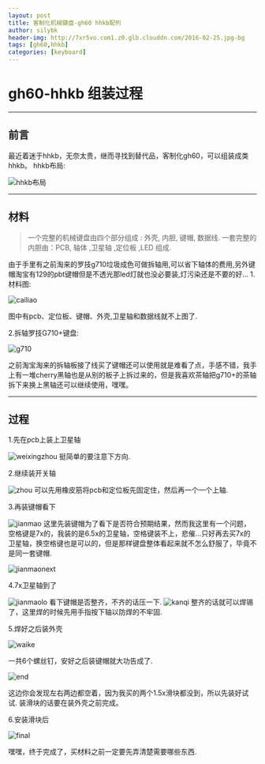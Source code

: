 ```yaml
---
layout: post
title: 客制化机械键盘-gh60 hhkb配列
author: silybk
header-img: http://7xr5vo.com1.z0.glb.clouddn.com/2016-02-25.jpg-bg
tags: [gh60,hhkb]
categories: [keyboard]
---
```

# gh60-hhkb 组装过程
***

## 前言

最近着迷于hhkb，无奈太贵，继而寻找到替代品，客制化gh60，可以组装成类hhkb。
hhkb布局:

![hhkb布局](http://7xr5vo.com1.z0.glb.clouddn.com/gh60.png) 

***

## 材料
>一个完整的机械键盘由四个部分组成 : 外壳, 内胆, 键帽, 数据线. 
>一套完整的内胆由：PCB, 轴体 ,卫星轴 ,定位板 ,LED  组成.

由于手里有之前淘来的罗技g710垃圾成色可做拆轴用,可以省下轴体的费用,另外键帽淘宝有129的pbt键帽但是不透光那led灯就也没必要装,灯污染还是不要的好...
1.材料图:

![cailiao](http://7xr5vo.com1.z0.glb.clouddn.com/gh60-0-cailiao.jpg-cp34) 

图中有pcb、定位板、键帽、外壳,卫星轴和数据线就不上图了.

2.拆轴罗技G710+键盘:

![g710](http://7xr5vo.com1.z0.glb.clouddn.com/gh60-1-luoji.jpg-cp43) 

之前淘宝淘来的拆轴板接了线买了键帽还可以使用就是难看了点，手感不错，我手上有一堆cherry黑轴也是从别的板子上拆过来的，但是我喜欢茶轴把g710+的茶轴拆下来换上黑轴还可以继续使用，嘿嘿。
***

## 过程

1.先在pcb上装上卫星轴

![weixingzhou](http://7xr5vo.com1.z0.glb.clouddn.com/gh60-3-weixingzhou.jpg-cp43) 
挺简单的要注意下方向.

2.继续装开关轴

![zhou](http://7xr5vo.com1.z0.glb.clouddn.com/gh60-4-shangzhou.jpg-cp43) 
可以先用橡皮筋将pcb和定位板先固定住，然后再一个一个上轴.

3.再装键帽看下

![jianmao](http://7xr5vo.com1.z0.glb.clouddn.com/gh60-5-jianmao.jpg-cp34) 
这里先装键帽为了看下是否符合预期结果，然而我这里有一个问题，空格键是7x的，我装的是6.5x的卫星轴，空格键装不上，悲催...只好再去买7x的卫星轴，换空格键也是可以的，但是那样键盘整体看起来就不怎么舒服了，毕竟不是同一套键帽.

![jianmaonext](http://7xr5vo.com1.z0.glb.clouddn.com/gh60-6.jpg-cp43) 


4.7x卫星轴到了

![jianmaolo](http://7xr5vo.com1.z0.glb.clouddn.com/gh60-7.jpg-cp43) 
看下键帽是否整齐，不齐的话压一下.
![kanqi](http://7xr5vo.com1.z0.glb.clouddn.com/gh60-8.jpg-cp43) 
整齐的话就可以焊锡了，这里焊的时候先用手指按下轴以防焊的不牢固.

5.焊好之后装外壳

![waike](http://7xr5vo.com1.z0.glb.clouddn.com/gh60-9-waike.jpg-cp43) 

一共6个螺丝钉，安好之后装键帽就大功告成了. 

![end](http://7xr5vo.com1.z0.glb.clouddn.com/gh60-10.jpg-cp43) 

这边你会发现左右两边都空着，因为我买的两个1.5x滑块都没到，所以先装好试试.
装滑块的话要在装外壳之前完成。

6.安装滑块后

![final](http://7xr5vo.com1.z0.glb.clouddn.com/gh60-11-final.jpg-cp43) 

嘿嘿，终于完成了，买材料之前一定要先弄清楚需要哪些东西.